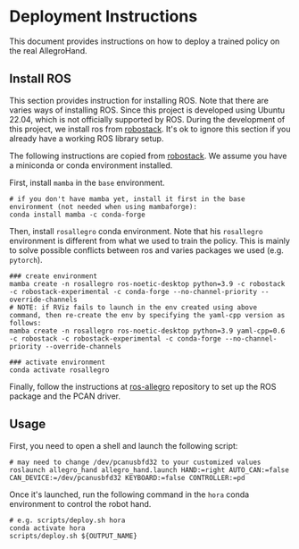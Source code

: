 # Deployment Instructions

This document provides instructions on how to deploy a trained policy on the real AllegroHand.

## Install ROS

This section provides instruction for installing ROS. Note that there are varies ways of installing ROS. Since this project is developed using Ubuntu 22.04, which is not officially supported by ROS. During the development of this project, we install ros from [robostack](https://github.com/RoboStack/ros-noetic). It's ok to ignore this section if you already have a working ROS library setup.

The following instructions are copied from [robostack](https://github.com/RoboStack/ros-noetic). We assume you have a miniconda or conda environment installed.

First, install `mamba` in the `base` environment.

```
# if you don't have mamba yet, install it first in the base environment (not needed when using mambaforge):
conda install mamba -c conda-forge
```

Then, install `rosallegro` conda environment. Note that his `rosallegro` environment is different from what we used to train the policy. This is mainly to solve possible conflicts between ros and varies packages we used (e.g. `pytorch`).

```
### create environment
mamba create -n rosallegro ros-noetic-desktop python=3.9 -c robostack -c robostack-experimental -c conda-forge --no-channel-priority --override-channels
# NOTE: if RViz fails to launch in the env created using above command, then re-create the env by specifying the yaml-cpp version as follows:
mamba create -n rosallegro ros-noetic-desktop python=3.9 yaml-cpp=0.6 -c robostack -c robostack-experimental -c conda-forge --no-channel-priority --override-channels

### activate environment
conda activate rosallegro
```

Finally, follow the instructions at [ros-allegro](https://github.com/HaozhiQi/ros-allegro/) repository to set up the ROS package and the PCAN driver.

## Usage

First, you need to open a shell and launch the following script:
```
# may need to change /dev/pcanusbfd32 to your customized values
roslaunch allegro_hand allegro_hand.launch HAND:=right AUTO_CAN:=false CAN_DEVICE:=/dev/pcanusbfd32 KEYBOARD:=false CONTROLLER:=pd
```

Once it's launched, run the following command in the `hora` conda environment to control the robot hand.
```
# e.g. scripts/deploy.sh hora
conda activate hora
scripts/deploy.sh ${OUTPUT_NAME}
```
